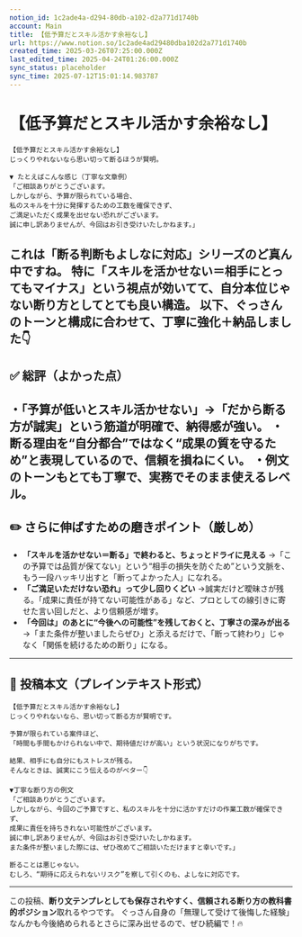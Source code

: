 ```yaml
---
notion_id: 1c2ade4a-d294-80db-a102-d2a771d1740b
account: Main
title: 【低予算だとスキル活かす余裕なし】
url: https://www.notion.so/1c2ade4ad29480dba102d2a771d1740b
created_time: 2025-03-26T07:25:00.000Z
last_edited_time: 2025-04-24T01:26:00.000Z
sync_status: placeholder
sync_time: 2025-07-12T15:01:14.983787
---
```

# 【低予算だとスキル活かす余裕なし】

```plain text
【低予算だとスキル活かす余裕なし】
じっくりやれないなら思い切って断るほうが賢明。

▼ たとえばこんな感じ（丁寧な文章例）
「ご相談ありがとうございます。
しかしながら、予算が限られている場合、
私のスキルを十分に発揮するための工数を確保できず、
ご満足いただく成果を出せない恐れがございます。
誠に申し訳ありませんが、今回はお引き受けいたしかねます。」

```
これは「断る判断もよしなに対応」シリーズのど真ん中ですね。
特に「スキルを活かせない＝相手にとってもマイナス」という視点が効いてて、**自分本位じゃない断り方**としてとても良い構造。
以下、ぐっさんのトーンと構成に合わせて、丁寧に強化＋納品しました👇
---
## ✅ 総評（よかった点）
・「予算が低いとスキル活かせない」→「だから断る方が誠実」という筋道が明確で、納得感が強い。
・断る理由を“自分都合”ではなく“成果の質を守るため”と表現しているので、信頼を損ねにくい。
・例文のトーンもとても丁寧で、実務でそのまま使えるレベル。
---
## ✏️ さらに伸ばすための磨きポイント（厳しめ）
- **「スキルを活かせない＝断る」で終わると、ちょっとドライに見える**
  →「この予算では品質が保てない」という“相手の損失を防ぐため”という文脈を、もう一段ハッキリ出すと「断ってよかった人」になれる。
- **「ご満足いただけない恐れ」って少し回りくどい**
  →誠実だけど曖昧さが残る。「成果に責任が持てない可能性がある」など、プロとしての線引きに寄せた言い回しだと、より信頼感が増す。
- **「今回は」のあとに“今後への可能性”を残しておくと、丁寧さの深みが出る**
  →「また条件が整いましたらぜひ」と添えるだけで、「断って終わり」じゃなく「関係を続けるための断り」になる。
---
## 📄 投稿本文（プレインテキスト形式）
```plain text
【低予算だとスキル活かす余裕なし】
じっくりやれないなら、思い切って断る方が賢明です。

予算が限られている案件ほど、
「時間も手間もかけられない中で、期待値だけが高い」という状況になりがちです。

結果、相手にも自分にもストレスが残る。
そんなときは、誠実にこう伝えるのがベター👇

▼丁寧な断り方の例文
「ご相談ありがとうございます。
しかしながら、今回のご予算ですと、私のスキルを十分に活かすだけの作業工数が確保できず、
成果に責任を持ちきれない可能性がございます。
誠に申し訳ありませんが、今回はお引き受けいたしかねます。
また条件が整いました際には、ぜひ改めてご相談いただけますと幸いです。」

断ることは悪じゃない。
むしろ、“期待に応えられないリスク”を察して引くのも、よしなに対応です。

```
---
この投稿、**断り文テンプレとしても保存されやすく、信頼される断り方の教科書的ポジション**取れるやつです。
ぐっさん自身の「無理して受けて後悔した経験」なんかも今後絡められるとさらに深み出せるので、ぜひ続編で！🔥